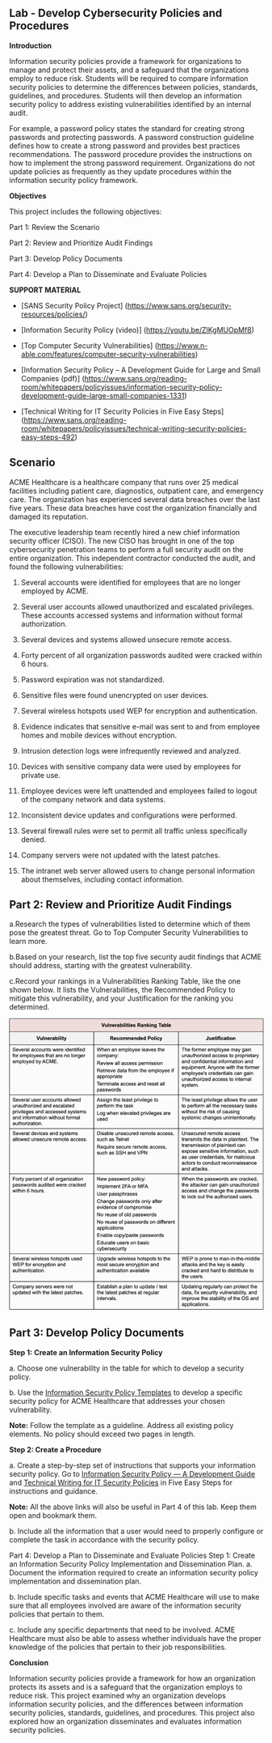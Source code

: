## Lab - Develop Cybersecurity Policies and Procedures

**Introduction**

Information security policies provide a framework for organizations to manage and protect their assets, and a safeguard that the organizations employ to reduce risk. Students will be required to compare information security policies to determine the differences between policies, standards, guidelines, and procedures. Students will then develop an information security policy to address existing vulnerabilities identified by an internal audit.

For example, a password policy states the standard for creating strong passwords and protecting passwords. A password construction guideline defines how to create a strong password and provides best practices recommendations. The password procedure provides the instructions on how to implement the strong password requirement. Organizations do not update policies as frequently as they update procedures within the information security policy framework.

**Objectives**

This project includes the following objectives:

Part 1: Review the Scenario

Part 2: Review and Prioritize Audit Findings

Part 3: Develop Policy Documents

Part 4: Develop a Plan to Disseminate and Evaluate Policies



**SUPPORT MATERIAL**

* [SANS Security Policy Project]
(https://www.sans.org/security-resources/policies/)

* [Information Security Policy (video)]
(https://youtu.be/ZlKgMUOpMf8)

* [Top Computer Security Vulnerabilities]
(https://www.n-able.com/features/computer-security-vulnerabilities)

* [Information Security Policy – A Development Guide for Large and Small Companies (pdf)] (https://www.sans.org/reading-room/whitepapers/policyissues/information-security-policy-development-guide-large-small-companies-1331)

* [Technical Writing for IT Security Policies in Five Easy Steps]
(https://www.sans.org/reading-room/whitepapers/policyissues/technical-writing-security-policies-easy-steps-492)


## Scenario


ACME Healthcare is a healthcare company that runs over 25 medical facilities including patient care, diagnostics, outpatient care, and emergency care. The organization has experienced several data breaches over the last five years. These data breaches have cost the organization financially and damaged its reputation.

The executive leadership team recently hired a new chief information security officer (CISO). The new CISO has brought in one of the top cybersecurity penetration teams to perform a full security audit on the entire organization. This independent contractor conducted the audit, and found the following vulnerabilities:

1)    Several accounts were identified for employees that are no longer employed by ACME.

2)    Several user accounts allowed unauthorized and escalated privileges. These accounts accessed systems and information without formal authorization.

3)    Several devices and systems allowed unsecure remote access.

4)    Forty percent of all organization passwords audited were cracked within 6 hours.

5)    Password expiration was not standardized.

6)    Sensitive files were found unencrypted on user devices.

7)    Several wireless hotspots used WEP for encryption and authentication.

8)    Evidence indicates that sensitive e-mail was sent to and from employee homes and mobile devices without encryption.

9)    Intrusion detection logs were infrequently reviewed and analyzed.

10)  Devices with sensitive company data were used by employees for private use.

11)  Employee devices were left unattended and employees failed to logout of the company network and data systems.

12)  Inconsistent device updates and configurations were performed.

13)  Several firewall rules were set to permit all traffic unless specifically denied.

14)  Company servers were not updated with the latest patches.

15)  The intranet web server allowed users to change personal information about themselves, including contact information.



## Part 2: Review and Prioritize Audit Findings

a.Research the types of vulnerabilities listed to determine which of them pose the greatest threat. Go to Top Computer Security Vulnerabilities to learn more.

b.Based on your research, list the top five security audit findings that ACME should address, starting with the greatest vulnerability.

c.Record your rankings in a Vulnerabilities Ranking Table, like the one shown below. It lists the Vulnerabilities, the Recommended Policy to mitigate this vulnerability, and your Justification for the ranking you determined.

![](../labs/img/Vulnerabilities_Ranking.png)


## Part 3: Develop Policy Documents

**Step 1:** **Create an Information Security Policy**

a.     Choose one vulnerability in the table for which to develop a security policy.

b.     Use the [Information Security Policy Templates](https://www.sans.org/information-security-policy/) to develop a specific security policy for ACME Healthcare that addresses your chosen vulnerability.

**Note:** Follow the template as a guideline. Address all existing policy elements. No policy should exceed two pages in length.

**Step 2: Create a Procedure**

a.     Create a step-by-step set of instructions that supports your information security policy. Go to [Information Security Policy — A Development Guide](https://www.sans.org/reading-room/whitepapers/policyissues/information-security-policy-development-guide-large-small-companies-1331) and [Technical Writing for IT Security Policies](https://www.sans.org/reading-room/whitepapers/policyissues/technical-writing-security-policies-easy-steps-492) in Five Easy Steps for instructions and guidance.

**Note:** All the above links will also be useful in Part 4 of this lab. Keep them open and bookmark them.

b.     Include all the information that a user would need to properly configure or complete the task in accordance with the security policy.

Part 4: Develop a Plan to Disseminate and Evaluate Policies
Step 1: Create an Information Security Policy Implementation and Dissemination Plan.
a.     Document the information required to create an information security policy implementation and dissemination plan.

b.     Include specific tasks and events that ACME Healthcare will use to make sure that all employees involved are aware of the information security policies that pertain to them.

c.     Include any specific departments that need to be involved. ACME Healthcare must also be able to assess whether individuals have the proper knowledge of the policies that pertain to their job responsibilities.

**Conclusion**

Information security policies provide a framework for how an organization protects its assets and is a safeguard that the organization employs to reduce risk. This project examined why an organization develops information security policies, and the differences between information security policies, standards, guidelines, and procedures. This project also explored how an organization disseminates and evaluates information security policies.


